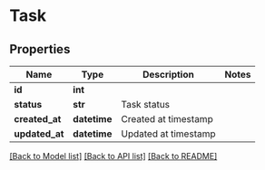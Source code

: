 # Task

## Properties
Name | Type | Description | Notes
------------ | ------------- | ------------- | -------------
**id** | **int** |  | 
**status** | **str** | Task status | 
**created_at** | **datetime** | Created at timestamp | 
**updated_at** | **datetime** | Updated at timestamp | 

[[Back to Model list]](../README.md#documentation-for-models) [[Back to API list]](../README.md#documentation-for-api-endpoints) [[Back to README]](../README.md)


